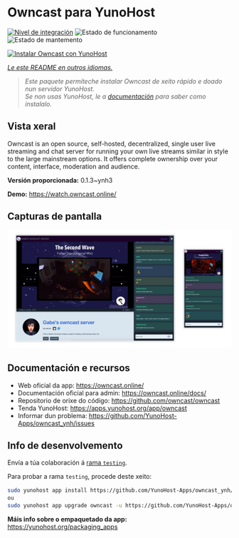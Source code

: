 <!--
NOTA: Este README foi creado automáticamente por <https://github.com/YunoHost/apps/tree/master/tools/readme_generator>
NON debe editarse manualmente.
-->

# Owncast para YunoHost

[![Nivel de integración](https://apps.yunohost.org/badge/integration/owncast)](https://ci-apps.yunohost.org/ci/apps/owncast/)
![Estado de funcionamento](https://apps.yunohost.org/badge/state/owncast)
![Estado de mantemento](https://apps.yunohost.org/badge/maintained/owncast)

[![Instalar Owncast con YunoHost](https://install-app.yunohost.org/install-with-yunohost.svg)](https://install-app.yunohost.org/?app=owncast)

*[Le este README en outros idiomas.](./ALL_README.md)*

> *Este paquete permíteche instalar Owncast de xeito rápido e doado nun servidor YunoHost.*  
> *Se non usas YunoHost, le a [documentación](https://yunohost.org/install) para saber como instalalo.*

## Vista xeral

Owncast is an open source, self-hosted, decentralized, single user live streaming and chat server for running your own live streams similar in style to the large mainstream options. It offers complete ownership over your content, interface, moderation and audience.

**Versión proporcionada:** 0.1.3~ynh3

**Demo:** <https://watch.owncast.online/>

## Capturas de pantalla

![Captura de pantalla de Owncast](./doc/screenshots/owncast-screenshot.png)

## Documentación e recursos

- Web oficial da app: <https://owncast.online/>
- Documentación oficial para admin: <https://owncast.online/docs/>
- Repositorio de orixe do código: <https://github.com/owncast/owncast>
- Tenda YunoHost: <https://apps.yunohost.org/app/owncast>
- Informar dun problema: <https://github.com/YunoHost-Apps/owncast_ynh/issues>

## Info de desenvolvemento

Envía a túa colaboración á [rama `testing`](https://github.com/YunoHost-Apps/owncast_ynh/tree/testing).

Para probar a rama `testing`, procede deste xeito:

```bash
sudo yunohost app install https://github.com/YunoHost-Apps/owncast_ynh/tree/testing --debug
ou
sudo yunohost app upgrade owncast -u https://github.com/YunoHost-Apps/owncast_ynh/tree/testing --debug
```

**Máis info sobre o empaquetado da app:** <https://yunohost.org/packaging_apps>
